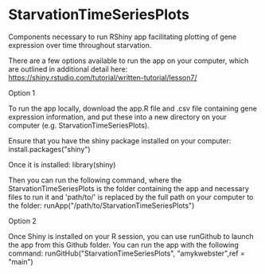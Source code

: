 # StarvationTimeSeriesPlots
Components necessary to run RShiny app facilitating plotting of gene expression over time throughout starvation.

There are a few options available to run the app on your computer, which are outlined in additional detail here: https://shiny.rstudio.com/tutorial/written-tutorial/lesson7/

Option 1

To run the app locally, download the app.R file and .csv file containing gene expression information, and put these into a new directory on your computer (e.g. StarvationTimeSeriesPlots).

Ensure that you have the shiny package installed on your computer: install.packages("shiny")

Once it is installed: library(shiny)

Then you can run the following command, where the StarvationTimeSeriesPlots is the folder containing the app and necessary files to run it and 'path/to/' is replaced by the full path on your computer to the folder: runApp("/path/to/StarvationTimeSeriesPlots")


Option 2

Once Shiny is installed on your R session, you can use runGithub to launch the app from this Github folder. You can run the app with the following command:
runGitHub("StarvationTimeSeriesPlots", "amykwebster",ref = "main")

